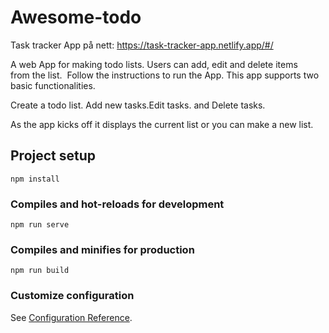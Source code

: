 # Awesome-todo
Task tracker App på nett: https://task-tracker-app.netlify.app/#/

A web App for making todo lists. Users can add, edit and delete items from the list.  Follow the instructions to run the App. This app supports two basic functionalities.

Create a todo list.
Add new tasks.Edit tasks. and
Delete tasks.

As the app kicks off it displays the current list or you can make a new list. 
## Project setup
```
npm install
```

### Compiles and hot-reloads for development
```
npm run serve
```

### Compiles and minifies for production
```
npm run build
```

### Customize configuration
See [Configuration Reference](https://cli.vuejs.org/config/).
